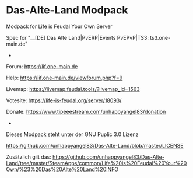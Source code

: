 # Das-Alte-Land Modpack
Modpack for Life is Feudal Your Own Server 

Spec for "__[DE] Das Alte Land|PvERP|Events PvEPvP|TS3: ts3.one-main.de"

-
Forum: https://lif.one-main.de 

Help: https://lif.one-main.de/viewforum.php?f=9 

Livemap: https://livemap.feudal.tools/?livemap_id=1563 

Votesite: https://life-is-feudal.org/server/18093/ 

Donate: https://www.tipeeestream.com/unhappyangel83/donation 


-
Dieses Modpack steht unter der GNU Puplic 3.0 Lizenz 

https://github.com/unhappyangel83/Das-Alte-Land/blob/master/LICENSE

Zusätzlich gilt das: 
https://github.com/unhappyangel83/Das-Alte-Land/tree/master/SteamApps/common/Life%20is%20Feudal%20Your%20Own/%23%20Das%20Alte%20Land%20INFO
